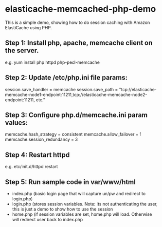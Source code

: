 # elasticache-memcached-php-demo

This is a simple demo, showing how to do session caching with Amazon ElastiCache using PHP.

## Step 1: Install php, apache, memcache client on the server.
e.g. yum install php httpd php-pecl-memcache

## Step 2: Update /etc/php.ini file params:

session.save_handler = memcache
session.save_path = "tcp://elasticache-memcache-node1-endpoint:11211,tcp://elasticache-memcache-node2-endpoint:11211, etc."

## Step 3: Configure php.d/memcache.ini param values:

memcache.hash_strategy = consistent
memcache.allow_failover = 1
memcache.session_redundancy = 3

## Step 4: Restart httpd 
e.g. etc/init.d/httpd restart

## Step 5: Run sample code in var/www/html

- index.php (basic login page that will capture un/pw and redirect to login.php)
- login.php (stores session variables. Note: Its not authenticating the user, this is just a demo to show how to use the session
- home.php (if session variables are set, home.php will load. Otherwise will redirect user back to index.php



